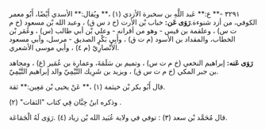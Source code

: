 ٣٢٩١ -** ع:** عَبد اللَّهِ بن سخبرة الأزدي (١) ،** ويُقال:** الأسدي أَيْضًا، أَبُو معمر الكوفي، من أزد شنوءة.**رَوَى عَن:** خباب بْن الأرت (خ د س ق) ، وعبد الله بْن مسعود (خ م ت س) ، وعلقمة بن قيس - وهو من أقرانه - وعلي بْن أبي طالب (س) ، وعُمَر بْن الخطاب، والمقداد بن الأسود (م ت ق) ، وأَبِي بَكْرٍ الصديق - مرسل، وأبي مسعود الأَنْصارِيّ (م ٤) ، وأبي موسى الأشعري.

**رَوَى عَنه:** إبراهيم النخعي (خ م ت س) ، وتميم بن سَلَمَةَ، وعمارة بن عُمَير (ع) ، ومجاهد بن جبر المكي (خ م ت س ق) ، ويزيد بن شَرِيك التَّيْمِيّ والد إبراهيم التَّيْمِيّ.

قال أَبُو بكر بْن خيثمة (١) ،** عَنْ يحيى بْن مَعِين:** ثقة.

وذكره ابنُ حِبَّان فِي كتاب "الثقات" (٢) .

قال مُحَمَّد بْن سعد (٣) : توفي في ولاية عُبَيد الله بْن زياد (٤) .رَوَى لَهُ الْجَمَاعَة.